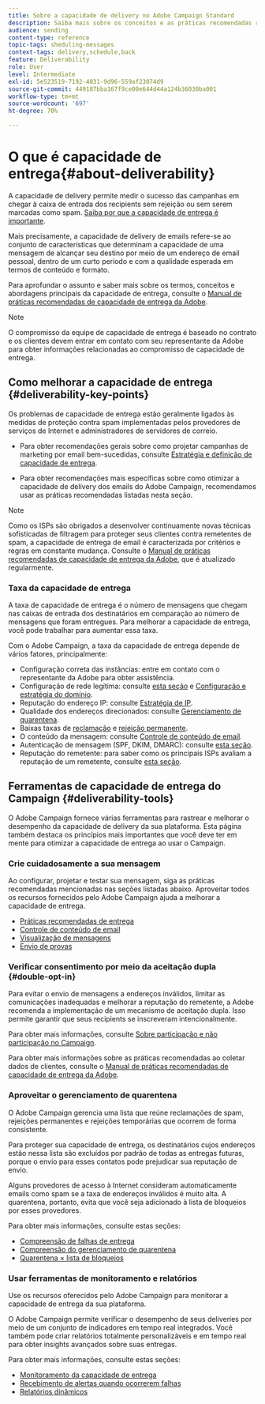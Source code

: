 ```yaml
---
title: Sobre a capacidade de delivery no Adobe Campaign Standard
description: Saiba mais sobre os conceitos e as práticas recomendadas relacionadas à capacidade de entrega, bem como as ferramentas oferecidas pelo Adobe Campaign Standard para otimizar o envio de seus deliveries.
audience: sending
content-type: reference
topic-tags: sheduling-messages
context-tags: delivery,schedule,back
feature: Deliverability
role: User
level: Intermediate
exl-id: 5e523519-7192-4031-9d96-559af23074d9
source-git-commit: 449187bba167f9ce00e644d44a124b36030ba001
workflow-type: tm+mt
source-wordcount: '697'
ht-degree: 70%

---
```


# O que é capacidade de entrega{#about-deliverability}

A capacidade de delivery permite medir o sucesso das campanhas em chegar à caixa de entrada dos recipients sem rejeição ou sem serem marcadas como spam. [Saiba por que a capacidade de entrega é importante](https://experienceleague.adobe.com/docs/deliverability-learn/deliverability-best-practice-guide/deliverability-strategy-and-definition.html?lang=pt-BR#why-deliverability-matters).

Mais precisamente, a capacidade de delivery de emails refere-se ao conjunto de características que determinam a capacidade de uma mensagem de alcançar seu destino por meio de um endereço de email pessoal, dentro de um curto período e com a qualidade esperada em termos de conteúdo e formato. <!--These characteristics fall into four main categories: data quality, message and content, sending infrastructure, and reputation. Together, they form the foundation of a successful email deliverability program.-->

Para aprofundar o assunto e saber mais sobre os termos, conceitos e abordagens principais da capacidade de entrega, consulte o [Manual de práticas recomendadas de capacidade de entrega da Adobe](https://experienceleague.adobe.com/docs/deliverability-learn/deliverability-best-practice-guide/introduction.html?lang=pt-BR).

>[!NOTE]
>
>O compromisso da equipe de capacidade de entrega é baseado no contrato e os clientes devem entrar em contato com seu representante da Adobe para obter informações relacionadas ao compromisso de capacidade de entrega.

## Como melhorar a capacidade de entrega {#deliverability-key-points}

Os problemas de capacidade de entrega estão geralmente ligados às medidas de proteção contra spam implementadas pelos provedores de serviços de Internet e administradores de servidores de correio.

* Para obter recomendações gerais sobre como projetar campanhas de marketing por email bem-sucedidas, consulte [Estratégia e definição de capacidade de entrega](https://experienceleague.adobe.com/docs/deliverability-learn/deliverability-best-practice-guide/deliverability-strategy-and-definition.html?lang=pt-BR).

* Para obter recomendações mais específicas sobre como otimizar a capacidade de delivery dos emails do Adobe Campaign, recomendamos usar as práticas recomendadas listadas nesta seção.

>[!NOTE]
>
>Como os ISPs são obrigados a desenvolver continuamente novas técnicas sofisticadas de filtragem para proteger seus clientes contra remetentes de spam, a capacidade de entrega de email é caracterizada por critérios e regras em constante mudança. Consulte o [Manual de práticas recomendadas de capacidade de entrega da Adobe](https://experienceleague.adobe.com/docs/deliverability-learn/deliverability-best-practice-guide/introduction.html?lang=pt-BR), que é atualizado regularmente.

### Taxa da capacidade de entrega

A taxa de capacidade de entrega é o número de mensagens que chegam nas caixas de entrada dos destinatários em comparação ao número de mensagens que foram entregues. Para melhorar a capacidade de entrega, você pode trabalhar para aumentar essa taxa.

Com o Adobe Campaign, a taxa da capacidade de entrega depende de vários fatores, principalmente:

* Configuração correta das instâncias: entre em contato com o representante da Adobe para obter assistência.
* Configuração de rede legítima: consulte [esta seção](../../sending/using/optimize-delivery.md#network-config) e [Configuração e estratégia do domínio](https://experienceleague.adobe.com/docs/deliverability-learn/deliverability-best-practice-guide/transition-process/infrastructure.html?lang=pt-BR#domain-setup-and-strategy).
* Reputação do endereço IP: consulte [Estratégia de IP](https://experienceleague.adobe.com/docs/deliverability-learn/deliverability-best-practice-guide/transition-process/infrastructure.html?lang=pt-BR#ip-strategy).
* Qualidade dos endereços direcionados: consulte [Gerenciamento de quarentena](../../sending/using/optimize-delivery.md#quarantine-management).
* Baixas taxas de [reclamação](https://experienceleague.adobe.com/docs/deliverability-learn/deliverability-best-practice-guide/metrics-for-deliverability/complaints.html?lang=pt-BR) e [rejeição permanente](https://experienceleague.adobe.com/docs/deliverability-learn/deliverability-best-practice-guide/metrics-for-deliverability/bounces.html?lang=pt-BR#hard-bounces).
* O conteúdo da mensagem: consulte [Controle de conteúdo de email](../../sending/using/control-email-content.md).
* Autenticação de mensagem (SPF, DKIM, DMARC): consulte [esta seção](https://experienceleague.adobe.com/docs/deliverability-learn/deliverability-best-practice-guide/transition-process/infrastructure.html?lang=pt-BR#authentication).
* Reputação do remetente: para saber como os principais ISPs avaliam a reputação de um remetente, consulte [esta seção](https://experienceleague.adobe.com/docs/deliverability-learn/deliverability-best-practice-guide/internet-service-provider-specifics/overview.html?lang=pt-BR).

## Ferramentas de capacidade de entrega do Campaign {#deliverability-tools}

O Adobe Campaign fornece várias ferramentas para rastrear e melhorar o desempenho da capacidade de delivery da sua plataforma. Esta página também destaca os princípios mais importantes que você deve ter em mente para otimizar a capacidade de entrega ao usar o Campaign.

### Crie cuidadosamente a sua mensagem

Ao configurar, projetar e testar sua mensagem, siga as práticas recomendadas mencionadas nas seções listadas abaixo. Aproveitar todos os recursos fornecidos pelo Adobe Campaign ajuda a melhorar a capacidade de entrega.

* [Práticas recomendadas de entrega](../../sending/using/delivery-best-practices.md)
* [Controle de conteúdo de email](../../sending/using/control-email-content.md)
* [Visualização de mensagens](../../sending/using/previewing-messages.md)
* [Envio de provas](../../sending/using/sending-proofs.md)

### Verificar consentimento por meio da aceitação dupla {#double-opt-in}

Para evitar o envio de mensagens a endereços inválidos, limitar as comunicações inadequadas e melhorar a reputação do remetente, a Adobe recomenda a implementação de um mecanismo de aceitação dupla. Isso permite garantir que seus recipients se inscreveram intencionalmente.

Para obter mais informações, consulte [Sobre participação e não participação no Campaign](../../audiences/using/about-opt-in-and-opt-out-in-campaign.md).

Para obter mais informações sobre as práticas recomendadas ao coletar dados de clientes, consulte o [Manual de práticas recomendadas de capacidade de entrega da Adobe](https://experienceleague.adobe.com/docs/deliverability-learn/deliverability-best-practice-guide/first-impressions/address-collection-and-list-growth.html?lang=pt-BR#data-quality-and-hygiene).

### Aproveitar o gerenciamento de quarentena

O Adobe Campaign gerencia uma lista que reúne reclamações de spam, rejeições permanentes e rejeições temporárias que ocorrem de forma consistente.

Para proteger sua capacidade de entrega, os destinatários cujos endereços estão nessa lista são excluídos por padrão de todas as entregas futuras, porque o envio para esses contatos pode prejudicar sua reputação de envio.

Alguns provedores de acesso à Internet consideram automaticamente emails como spam se a taxa de endereços inválidos é muito alta. A quarentena, portanto, evita que você seja adicionado à lista de bloqueios por esses provedores.

Para obter mais informações, consulte estas seções:

* [Compreensão de falhas de entrega](../../sending/using/understanding-delivery-failures.md)
* [Compreensão do gerenciamento de quarentena](../../sending/using/understanding-quarantine-management.md)
* [Quarentena × lista de bloqueios](../../sending/using/understanding-quarantine-management.md#quarantine-vs-denylist)

### Usar ferramentas de monitoramento e relatórios

Use os recursos oferecidos pelo Adobe Campaign para monitorar a capacidade de entrega da sua plataforma.

O Adobe Campaign permite verificar o desempenho de seus deliveries por meio de um conjunto de indicadores em tempo real integrados. <!--For example, you can check the number of messages that are successfully executed, sent and delivered. You can also verify the number of messages that have been opened and the number of messages/links that have been clicked.-->Você também pode criar relatórios totalmente personalizáveis e em tempo real para obter insights avançados sobre suas entregas.

Para obter mais informações, consulte estas seções:

* [Monitoramento da capacidade de entrega](../../sending/using/monitor-deliverability.md)
  <!--[Monitoring a delivery](../../sending/using/monitoring-a-delivery.md)-->
* [Recebimento de alertas quando ocorrerem falhas](../../sending/using/receiving-alerts-when-failures-happen.md)
* [Relatórios dinâmicos](../../reporting/using/about-dynamic-reports.md)

<!--## General recommendations

NOT SURE TO KEEP

Here are a few additional recommendations when it comes to deliverability.

### Send to valid addresses {#valid-addresses}

Spammers often use address generators based on lists of frequent names and first names; in addition, they rarely process technical notifications sent back by mail servers. A high rate of invalid addresses is often interpreted as a sign of spam.

Double opt-in mechanisms and effective handling of technical bounce messages make it possible to avoid this.

### Reduce complaint rate {#reduce-complaint-rate}

ISPs usually have a prominent means of reporting a received message as spam. This makes it possible to identify unreliable sources. By rapidly honoring opt-out requests, making regular use of a given list, verifying consent through a double opt-in system, and implementing feedback loops, you can reduce complaint rates.

<!--Sending to honeypot addresses {#honeypot-addresses}
ISPs and other organizations (refer to https://www.projecthoneypot.org/) make use of mailboxes that do not correspond to physical persons but are created simply to trick spammers. These so-called "honey pot" addresses are published on the Web in order to be collected by spambots and thus catch illegitimate senders. The use of a double opt-in mechanism precludes this sort of address being added to a list. When using a third-party list, you must be sure of the methods employed by its maintainer.-->

<!--## Sending on a regular basis {#regular-deliveries}

Spammers make programmed deliveries to maintain their reputation over time. They sometimes need to adapt their marketing plan to meet the best practices imposed by the ISPs and so, after a peak in reputation (ramp-up), they configure regular deliveries.-->
